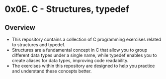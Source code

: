 # 0x0E. C - Structures, typedef
## Overview
* This repository contains a collection of C programming exercises related to structures and typedef. 
* Structures are a fundamental concept in C that allow you to group different data types under a single name, while typedef enables you to create aliases for data types, improving code readability. 
* The exercises within this repository are designed to help you practice and understand these concepts better.
